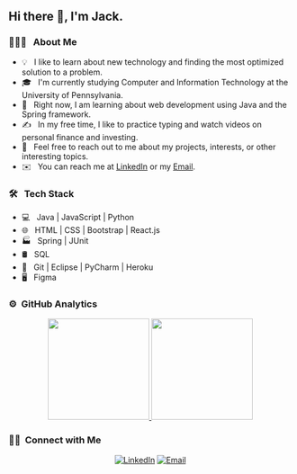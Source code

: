 <h2>Hi there 👋, I'm Jack.</h2>

### 👨🏻‍💻 &nbsp; About Me

- 💡 &nbsp; I like to learn about new technology and finding the most optimized solution to a problem.
- 🎓 &nbsp; I'm currently studying Computer and Information Technology at the University of Pennsylvania.
- 🌱 &nbsp; Right now, I am learning about web development using Java and the Spring framework.
- ✍️ &nbsp; In my free time, I like to practice typing and watch videos on personal finance and investing.
- 💬 &nbsp; Feel free to reach out to me about my projects, interests, or other interesting topics.
- ✉️ &nbsp; You can reach me at <a href="https://linkedin.com/in/chejac/">LinkedIn</a> or my <a href="mailto:chejac@sas.upenn.edu">Email</a>.

<!--
- 🔭 &nbsp; I’m currently working on ...
- 👯 &nbsp; I’m looking to collaborate on ...
- 🤔 &nbsp; I’m looking for help with ...
- ⚡ &nbsp; Fun fact: ...
-->

### 🛠 &nbsp; Tech Stack
- 💻 &nbsp; Java | JavaScript | Python
- 🌐 &nbsp; HTML | CSS | Bootstrap | React.js
- 🏭 &nbsp; Spring | JUnit
- 🛢 &nbsp; SQL
- 🔧 &nbsp; Git | Eclipse | PyCharm | Heroku
- 🖥 &nbsp; Figma

### ⚙️ &nbsp;GitHub Analytics

<p align="center">
  <a href="https://github.com/chejac">
    <img height="180em" src="https://github-readme-stats-eight-theta.vercel.app/api?username=chejac&show_icons=true&theme=algolia&include_all_commits=true&count_private=true"/>
    <img height="180em" src="https://github-readme-stats-eight-theta.vercel.app/api/top-langs/?username=chejac&layout=compact&langs_count=8&theme=algolia"/>
  </a>
</p>

### 🤝🏻 &nbsp;Connect with Me

<p align="center">
  <a href="https://linkedin.com/in/chejac"><img alt="LinkedIn" src="https://img.shields.io/badge/-Jack%20Chen-0077B5?style=flat&logo=Linkedin&logoColor=white"/></a>
  <a href="mailto:chejac@sas.upenn.edu"><img alt="Email" src="https://img.shields.io/badge/-chejac@sas.upenn.edu-D14836?style=flat&logo=Gmail&logoColor=white"/></a>
</p>
